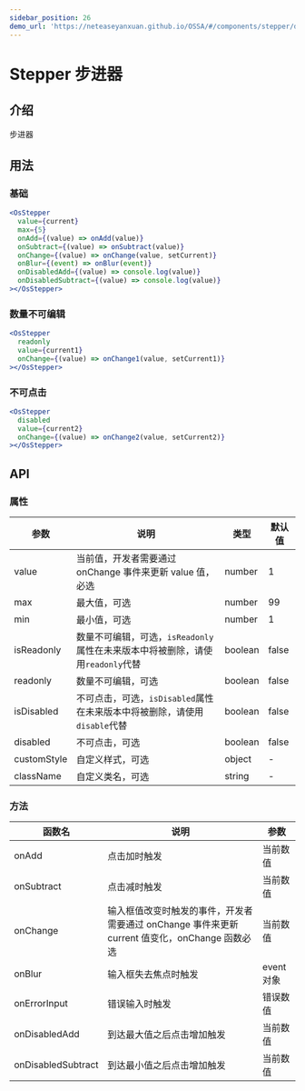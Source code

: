 ```yaml
---
sidebar_position: 26
demo_url: 'https://neteaseyanxuan.github.io/OSSA/#/components/stepper/demo/index'
---
```


# Stepper 步进器

## 介绍
步进器

## 用法
### 基础
```jsx
<OsStepper
  value={current}
  max={5}
  onAdd={(value) => onAdd(value)}
  onSubtract={(value) => onSubtract(value)}
  onChange={(value) => onChange(value, setCurrent)}
  onBlur={(event) => onBlur(event)}
  onDisabledAdd={(value) => console.log(value)}
  onDisabledSubtract={(value) => console.log(value)}
></OsStepper>
```
### 数量不可编辑
```jsx
<OsStepper
  readonly
  value={current1}
  onChange={(value) => onChange1(value, setCurrent1)}
></OsStepper>
```
### 不可点击
```jsx
<OsStepper
  disabled
  value={current2}
  onChange={(value) => onChange2(value, setCurrent2)}
></OsStepper>
```



## API
### 属性
|参数|说明|类型|默认值|
|------|------|------|------|
|value|当前值，开发者需要通过 onChange 事件来更新 value 值，必选|number|1|
|max|最大值，可选|number|99|
|min|最小值，可选|number|1|
|isReadonly|数量不可编辑，可选，`isReadonly`属性在未来版本中将被删除，请使用`readonly`代替|boolean|false|
|readonly|数量不可编辑，可选|boolean|false|
|isDisabled|不可点击，可选，`isDisabled`属性在未来版本中将被删除，请使用`disable`代替|boolean|false|
|disabled|不可点击，可选|boolean|false|
|customStyle|自定义样式，可选|object|-|
|className|自定义类名，可选|string|-|


### 方法
|函数名|说明|参数|
|------|------|------|
|onAdd|点击加时触发|当前数值|
|onSubtract|点击减时触发|当前数值|
|onChange|输入框值改变时触发的事件，开发者需要通过 onChange 事件来更新 current 值变化，onChange 函数必选|当前数值|
|onBlur|输入框失去焦点时触发|event对象|
|onErrorInput|错误输入时触发|错误数值|
|onDisabledAdd|到达最大值之后点击增加触发|当前数值|
|onDisabledSubtract|到达最小值之后点击增加触发|当前数值|

